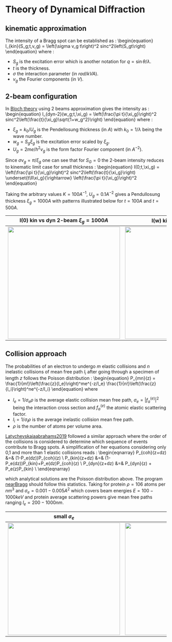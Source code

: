 # Theory of Dynamical Diffraction

## kinematic approximation

The intensity of a Bragg spot can be established as :
\begin{equation}
  I_{kin}(S_g;t,v_g) = \left(\sigma v_g t\right)^2 sinc^2\left(S_gt\right)
\end{equation}
where :

- $S_g$ is the excitation error which is another notation for $q=\sin\theta/\lambda$.
- $t$ is the thickness.
- $\sigma$ the interaction parameter (in $rad/kVA$).
- $v_g$ the Fourier components (in $V$).

## 2-beam configuration

In [Bloch theory](/readings/Kirkland2010/#bloch-waves) using 2 beams approximation gives the intensity as :
\begin{equation}
  I_{dyn-2}(w_g;t,\xi_g) = \left(\frac{\pi t}{\xi_g}\right)^2
    sinc^2\left(\frac{t}{\xi_g}\sqrt{1+w_g^2}\right)
\end{equation}
where :

- $\xi_g=k_0/U_g$ is the Pendellosung thickness (in $A$) with $k_0=1/\lambda$ being the wave number.
- $w_g=S_g\xi_g$ is the excitation error scaled by $\xi_g$.
- $U_g=2me/h^2 v_g$ is the form factor Fourier component (in $A^{-2}$).

Since $\sigma v_g=\pi/\xi_g$ one can see that for $S_G=0$ the 2-beam intensity reduces to kinematic limit case for small thickness :
\begin{equation}
  I(0;t,\xi_g) = \left(\frac{\pi t}{\xi_g}\right)^2 sinc^2\left(\frac{t}{\xi_g}\right)
    \underset{t\ll\xi_g}{\rightarrow}
      \left(\frac{\pi t}{\xi_g}\right)^2
\end{equation}

Taking the arbitrary values $K=100A^{-1}$, $U_g=0.1A^{-2}$ gives a Pendullosung thickness $\xi_g=1000 A$ with patterns illustrated below for $t=100 A$ and $t=500A$.

I(0) kin vs dyn 2-beam $\xi_g=1000 A$ | I(w) kin vs dyn 2-beam
-----------------------|-----------------------
[<img src="/figures/kin_dyn0.svg" width="350" /> ](/figures/kin_dyn0.svg) | [<img src="/figures/kin_dyn.svg" width="350" />](/figures/kin_dyn.svg)



## Collision approach
The probabilities of an electron to undergo $m$ elastic collisions and $n$ inelastic collisions of mean free path $l_i$ after going through a specimen of length $z$ follows the Poisson distribution :
\begin{equation}
  P_{mn}(z) =
    \frac{1}{m!}\left(\frac{z}{l_e}\right)^me^{-z/l_e}
    \frac{1}{n!}\left(\frac{z}{l_i}\right)^ne^{-z/l_i}
\end{equation}
where

- $l_e=1/\sigma_e\rho$ is the average elastic collision mean free path, $\sigma_e=|f^{(e)}_a|^2$ being the interaction cross section and $f^{(e)}_a$ the atomic elastic scattering factor.
- $l_i=1/\sigma_i\rho$ is the average inelastic collision mean free path.
- $\rho$ is the number of atoms per volume area.

[Latychevskaiaabrahams2019](/readings/papers/#latychevskaiaabrahams2019) followed a similar approach where the order of the collisions is considered to determine which sequence of events contribute to Bragg spots. A simplification of her equations considering only 0,1 and more than 1 elastic collisions reads :
\begin{eqnarray}
  P_{coh}(z+dz) &=& (1-P_e(dz))P_{coh}(z) \\
  P_{kin}(z+dz) &=& (1-P_e(dz))P_{kin}+P_e(dz)P_{coh}(z) \\
  P_{dyn}(z+dz) &=& P_{dyn}(z) + P_e(z)P_{kin} \\
\end{eqnarray}

which analytical solutions are the Poisson distribution above. The program [nearBragg](/projects/nearBragg) should follow this statistics. Taking for protein $\rho=106$ atoms per $nm^3$ and $\sigma_e=0.001-0.005A^2$ which covers beam energies $E=100-1000keV$ and protein average scattering powers give mean free paths ranging $l_e=200-1000nm$.

small $\sigma_e$ | medium $\sigma_e$ | large $\sigma_e$
---------------- |------------------ | ----------------
[<img src="/projects/nearBragg/figures/Pcoh_kin_dyn0.svg" width="350" /> ](/projects/nearBragg/figures/Pcoh_kin_dyn0.svg) | [<img src="/projects/nearBragg/figures/Pcoh_kin_dyn1.svg" width="350" /> ](/projects/nearBragg/figures/Pcoh_kin_dyn1.svg) | [<img src="/projects/nearBragg/figures/Pcoh_kin_dyn2.svg" width="350" /> ](/projects/nearBragg/figures/Pcoh_kin_dyn2.svg)
